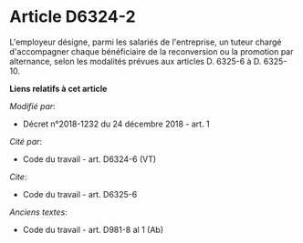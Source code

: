 # Article D6324-2

L'employeur désigne, parmi les salariés de l'entreprise, un tuteur chargé d'accompagner chaque bénéficiaire de la
reconversion ou la promotion par alternance, selon les modalités prévues aux articles D. 6325-6 à D. 6325-10.

**Liens relatifs à cet article**

_Modifié par_:

  - Décret n°2018-1232 du 24 décembre 2018 - art. 1

_Cité par_:

  - Code du travail - art. D6324-6 (VT)

_Cite_:

  - Code du travail - art. D6325-6

_Anciens textes_:

  - Code du travail - art. D981-8 al 1 (Ab)
